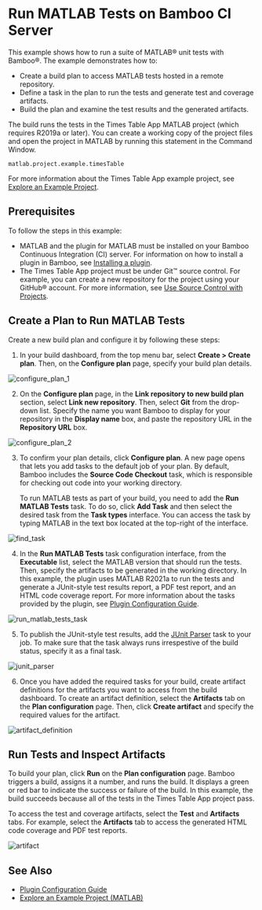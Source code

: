 # Run MATLAB Tests on Bamboo CI Server

This example shows how to run a suite of MATLAB&reg; unit tests with Bamboo&reg;. The example demonstrates how to:

* Create a build plan to access MATLAB tests hosted in a remote repository.
* Define a task in the plan to run the tests and generate test and coverage artifacts.
* Build the plan and examine the test results and the generated artifacts.

The build runs the tests in the Times Table App MATLAB project (which requires R2019a or later). You can create a working copy of the project files and open the project in MATLAB by running this statement in the Command Window.

```
matlab.project.example.timesTable
```

For more information about the Times Table App example project, see [Explore an Example Project](https://www.mathworks.com/help/matlab/matlab_prog/explore-an-example-project.html).

## Prerequisites
To follow the steps in this example:

* MATLAB and the plugin for MATLAB must be installed on your Bamboo Continuous Integration (CI) server. For information on how to install a plugin in Bamboo, see [Installing a plugin](https://confluence.atlassian.com/bamboo/installing-a-plugin-289277265.html).
* The Times Table App project must be under Git&trade; source control. For example, you can create a new repository for the project using your GitHub&reg; account. For more information, see [Use Source Control with Projects](https://www.mathworks.com/help/matlab/matlab_prog/use-source-control-with-projects.html).

## Create a Plan to Run MATLAB Tests
Create a new build plan and configure it by following these steps:

1. In your build dashboard, from the top menu bar, select **Create > Create plan**. Then, on the **Configure plan** page, specify your build plan details.

![configure_plan_1](https://user-images.githubusercontent.com/48831250/116616217-6ee1f000-a90a-11eb-9963-32ac53585fbf.png)

2. On the **Configure plan** page, in the **Link repository to new build plan** section, select **Link new repository**. Then, select **Git** from the drop-down list. Specify the name you want Bamboo to display for your repository in the **Display name** box, and paste the repository URL in the **Repository URL** box. 
   
![configure_plan_2](https://user-images.githubusercontent.com/48831250/116616281-87eaa100-a90a-11eb-8dae-28fbdf29df4b.png)
         
3. To confirm your plan details, click **Configure plan**. A new page opens that lets you add tasks to the default job of your plan. By default, Bamboo includes the **Source Code Checkout** task, which is responsible for checking out code into your working directory.

   To run MATLAB tests as part of your build, you need to add the **Run MATLAB Tests** task. To do so, click **Add Task** and then select the desired task from the **Task types** interface. You can access the task by typing MATLAB in the text box located at the top-right of the interface.

![find_task](https://user-images.githubusercontent.com/48831250/116619932-224ce380-a90f-11eb-9720-e3b67309b272.png)

4. In the **Run MATLAB Tests** task configuration interface, from the **Executable** list, select the MATLAB version that should run the tests. Then, specify the artifacts to be generated in the working directory. In this example, the plugin uses MATLAB R2021a to run the tests and generate a JUnit-style test results report, a PDF test report, and an HTML code coverage report. For more information about the tasks provided by the plugin, see [Plugin Configuration Guide](../CONFIGDOC.md).

![run_matlab_tests_task](https://user-images.githubusercontent.com/48831250/116717476-e6fdf380-a9a6-11eb-9813-56be6ed47604.png)

5. To publish the JUnit-style test results, add the [JUnit Parser](https://confluence.atlassian.com/bamboo/junit-parser-289277056.html) task to your job. To make sure that the task always runs irrespestive of the build status, specify it as a final task.

![junit_parser](https://user-images.githubusercontent.com/48831250/116721715-a2c12200-a9ab-11eb-9ac0-0ebbf2a34343.png)

6. Once you have added the required tasks for your build, create artifact definitions for the artifacts you want to access from the build dashboard. To create an artifact definition, select the **Artifacts** tab on the **Plan configuration** page. Then, click **Create artifact** and specify the required values for the artifact. 
  
![artifact_definition](https://user-images.githubusercontent.com/48831250/116756222-c0a57b80-a9d9-11eb-9499-0bf281661271.png)

## Run Tests and Inspect Artifacts
To build your plan, click **Run** on the **Plan configuration** page. Bamboo triggers a build, assigns it a number, and runs the build. It displays a green or red bar to indicate the success or failure of the build. In this example, the build succeeds because all of the tests in the Times Table App project pass.

To access the test and coverage artifacts, select the **Test** and **Artifacts** tabs. For example, select the **Artifacts** tab to access the generated HTML code coverage and PDF test reports. 

![artifact](https://user-images.githubusercontent.com/48831250/116756169-aa97bb00-a9d9-11eb-9e9d-88fe39056675.png)

## See Also
* [Plugin Configuration Guide](../CONFIGDOC.md)<br/>
* [Explore an Example Project (MATLAB)](https://www.mathworks.com/help/matlab/matlab_prog/explore-an-example-project.html)
